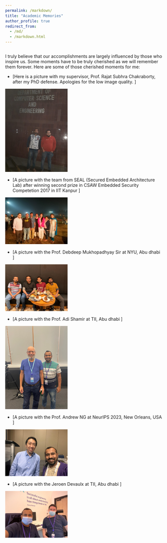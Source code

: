 ```yaml
---
permalink: /markdown/
title: "Academic Memories"
author_profile: true
redirect_from: 
  - /md/
  - /markdown.html
---
```


## 
I truly believe that our accomplishments are largely influenced by those who inspire us. Some moments have to be truly cherished as we will remember them forever. Here are some of those  cherished moments for me:


* [Here is a picture with my supervisor, Prof. Rajat Subhra Chakraborty, after my PhD defense. Apologies for the low image quality. ] 

<img src="../images/AfterDefenseMoment.jpeg" width="200">

* [A picture with the team from SEAL (Secured Embedded Architecture Lab) after winning second prize in CSAW Embedded Security Competetion 2017 in IIT Kanpur ] 

<img src="../images/withCSAWteam.jpeg" width="200">

* [A picture with the Prof. Debdeep Mukhopadhyay Sir at NYU, Abu dhabi ]

<img src="../images/WithDMSir_NYU.jpeg" width="200">

* [A picture with the Prof. Adi Shamir at TII, Abu dhabi ] 


<img src="../images/WithAdiShamir.png" width="200">

* [A picture with the Prof. Andrew NG  at NeurIPS 2023, New Orleans, USA ]


 <img src="../images/WithAndrewNG.jpeg" width="200">

* [A picture with the Jeroen Devaulx  at TII, Abu dhabi ]


<img src="../images/WithJeroenDevalaux.jpeg" width="200">
  